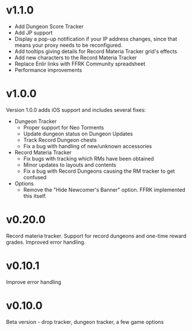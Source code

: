 # v1.1.0

* Add Dungeon Score Tracker
* Add JP support
* Display a pop-up notification if your IP address changes, since that means your proxy needs to be reconfigured.
* Add tooltips giving details for Record Materia Tracker grid's effects
* Add new characters to the Record Materia Tracker
* Replace Enlir links with FFRK Community spreadsheet
* Performance improvements

# v1.0.0

Version 1.0.0 adds iOS support and includes several fixes:

* Dungeon Tracker
  * Proper support for Neo Torments
  * Update dungeon status on Dungeon Updates
  * Track Record Dungeon chests
  * Fix a bug with handling of new/unknown accessories
* Record Materia Tracker
  * Fix bugs with tracking which RMs have been obtained
  * Minor updates to layouts and contents
  * Fix a bug with Record Dungeons causing the RM tracker to get confused
* Options
  * Remove the "Hide Newcomer's Banner" option. FFRK implemented this itself.

# v0.20.0

Record materia tracker. Support for record dungeons and one-time reward grades. Improved error handling.

# v0.10.1

Improve error handling

# v0.10.0

Beta version - drop tracker, dungeon tracker, a few game options
